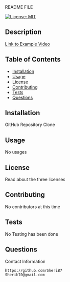 README FILE 
<!-- license badge -->
[![License: MIT](https://img.shields.io/badge/License-MIT-yellow.svg)](https://opensource.org/licenses/MIT)

## Description

[Link to Example Video](https://drive.google.com/file/d/10EICYJDFMKsYeILGC3rJ-3EukXSZ7YFx/view)  

## Table of Contents
* [Installation](#Installation)
* [Usage](#Usage)
* [License](#License)
* [Contributing](#Contributing)
* [Tests](#Tests)
* [Questions](#Questions)



 ## Installation
 GitHub Repository Clone

## Usage
No usages

## License 
Read about the three licenses 

## Contributing 
No contributors at this time

## Tests 
No Testing has been done

## Questions



Contact Information
```
https://github.com/SheriB7
Sherib70@gmail.com
```
